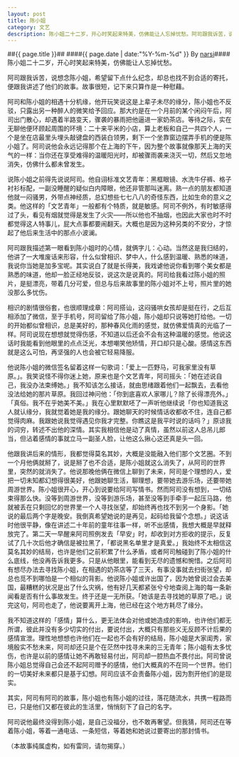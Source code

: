 ```yaml
---
layout: post
title: 陈小姐
category: 文艺
description: 陈小姐二十二岁，开心时笑起来特美，仿佛能让人忘掉忧愁。阿司跟我诉苦，说想念陈小姐，希望留下点什么纪念，却总也找不到合适的寄托，便跟我讲述了他们的故事。故事很短，记下来只算作是一种慰藉。阿司和陈小姐的相遇……
---
```

##{{ page.title }}##
####{{ page.date | date:"%Y-%m-%d" }} By [narsi](http://huangxc.com)####
陈小姐二十二岁，开心时笑起来特美，仿佛能让人忘掉忧愁。

阿司跟我诉苦，说想念陈小姐，希望留下点什么纪念，却总也找不到合适的寄托，便跟我讲述了他们的故事。故事很短，记下来只算作是一种慰藉。

阿司和陈小姐的相遇十分机缘，他开玩笑说这是上辈子未尽的缘分，陈小姐也不反驳，只露出另一种醉人的微笑给予回应。那大约是在一个月前的某个闲闷午后，阿司出门散心，却遇着半路变天，骤袭的暴雨把他逼进一家奶茶店。等待之际，实在无聊他便环顾起周围的环境：二十来平米的小店，算上老板和自己一共四个人，一个是坐在店最里头埋头敲键盘的西装白领男，剩下一个坐靠窗边摆弄手机的便是陈小姐了。阿司说他会永远记得那个在上海的下午，因为整个故事就像那天上海的天气的一样：当你还在享受难得的温暖阳光时，却被骤雨袭来浇灭一切，然后又忽地消失，仿佛什么都未曾发生。

说陈小姐之前得先说说阿司。他自诩标准文艺青年：黑框眼镜、水洗牛仔裤、格子衬衫标配，一副没睡醒的疑似白内障眼，他还非管那叫迷离。熟一点的朋友都知道他就一闷骚男，外带点神经质，总幻想些七七八八的奇怪东西，比如生命的意义之类。他这样的「文艺青年」一般都有个特质，就是敏感。阿司不例外，有时敏感得过了头，看见有烟就觉得是发生了火灾——所以他也不抽烟，也因此大家也时不时都觉得这人特事儿，屁大点事都要闹翻天。大概也是因为这种另类的不安分，才惊起了他后来生活中的那点小波澜。

阿司跟我描述第一眼看到陈小姐时的心情，就俩字儿：心动。当然这是我归结的，他讲了一大堆废话来形容，什么似曾相识、梦中人，什么感到温暖、熟悉的味道，我说你当她是加多宝呢。其实说白了就是长得美，我戏谑他说你看到哪个美女都是熟悉的味道，他却一脸正经地反驳，说这次是说真的。阿司给我看过陈小姐的照片，是挺漂亮，带着几分可爱，但总与后来故事里的陈小姐对不上号，照片里的她没那么多忧伤。

相识的剧情很俗套，也很顺理成章：阿司搭讪，这闷骚哄女孩却是挺在行，之后互相添加了微信，至于手机号，阿司留给了陈小姐，陈小姐却只说等她打给他。一切的开始都似曾相识，总是美好的，那种春风化雨的感觉，就仿佛爱情真的光临了一样。阿司说现在想想就觉得伤感，不知道以后还会不会有这种温暖的感觉。他说这话时我能看到他眼里的点点泛光，本想嘲笑他矫情，开口却只是心酸。感情这东西就是这么可怕，再坚强的人也会被它轻易降服。

他说陈小姐的微信签名留着这样一句歌词：「爱上一匹野马，可我家里没有草原。」。我笑说怪不得你迷上她，原来也是个文艺青年，阿司摇头：「她在述说自己，我没办法束缚她。」我不知该怎么接话，就由思绪跟着他们一起飘去，去看他没法给她的那片草原。我回过神问他：「你到底喜欢人家哪儿？除了长得漂亮外。」「真俗。我不在乎她美不美。」我在心里默默呸了一声听他继续说「你也知道我这人就认缘分，我就觉着她是我的缘分。跟她聊天的时候情话收都收不住，连自己都觉得肉麻。我跟她说我觉得遇见你我才完整。你瞧这是我平时说的话吗？」原谅我的词穷，转述不出他的深情。其实我相信他是动了真情，虽然以前这人总吊儿郎当，但沾着感情的事就立马一副圣人脸，让他这么揪心这还真是头一回。

他跟我讲后来的情形，我都觉得莫名其妙，大概是没能融入他们那个文艺圈。不到一个月他俩就掰了，说是掰了也不合适，是陈小姐就这么消失了，从阿司的世界里，突然的就消失了。他说那晚他俩在微信上聊到了未来，阿司是个理想的人，爱把一切未知都幻想得很美好，他跟她聊生活，聊理想，要带她去游乐场，还要带她周游世界。陈小姐很开心，开心到说要给阿司写情书。然而阿司没有想到，一切结束得那么快。没等到周游世界，没等到游乐场，甚至没等到手牵手一起压马路，他就被丢在只剩回忆的世界里一个人寻找张望，却始终再也找不到另一个身影。「她说的最后两个字是晚安。我倒真希望她说的是再见，起码给我留个念想。」说这话时他很平静，像在讲述二十年前的童年往事一样，听不出感情，我想大概是早就释放完了。第二天一早醒来阿司照例发去「早安」时，却收到对方拒收的提示，反复试了几十次后他才确信是被拉黑了，「都说黑名单里才是真爱。」我始终不太相信这莫名其妙的结局，也许是他们之前积累了什么矛盾，或者阿司触碰到了陈小姐的什么底线，他没再告诉我更多。只是从他眼里，能看到无尽的遗憾和惋惜。之后阿司有想尽办法去寻找陈小姐，在相遇的奶茶店等了三天，有事没事就去扫街张望，却总也觅不到哪怕是一个相似的背影。他说陈小姐或许出国了，因为她曾说过会去美国，最糟糕的状况是出了什么灾祸，他有好几天都紧张兮兮地查阅上海的每一条新闻看是否有什么事故发生。终于还是一无所获。「她该是去寻找她的草原了吧。」说完这句，阿司也走了，他说要离开上海，他已经在这个地方耗尽了缘分。

我不知道这样的「感情」算什么，更无法体会对他或她造成的影响，也许他们都无所谓，彼此并没有多少切实的付出，要说付出，大概只有那些义无反顾不计后果的感情宣泄。理性地想想也许他们在一起也不会有好的结局，陈小姐是大家闺秀，家境殷实不愁未来，阿司却还只是个在茫然中找寻未来的三无青年；陈小姐有太多忧伤，也许是以前的感情让她不再敢轻易付出，阿司却一腔热血不畏付出。阿司曾说陈小姐总觉得自己会还不起阿司赠予的感情，他们大概真的不在同一个世界。他们的一切美好未来都只是基于幻想。阿司应该不会责备陈小姐，因为割开他们的是现实。

其实，阿司有阿司的故事，陈小姐也有陈小姐的过往，落花随流水，共携一程路而已，只是他们又都在彼此的生活里，悄悄刻下了自己的名字。

阿司说他最终没得到陈小姐，是自己没福分，也不敢再奢望。但我猜，阿司还在等着陈小姐，等着一通电话、一条短信，等着她和她说过要寄出的那封情书。

（本故事纯属虚构，如有雷同，请勿揭穿。）